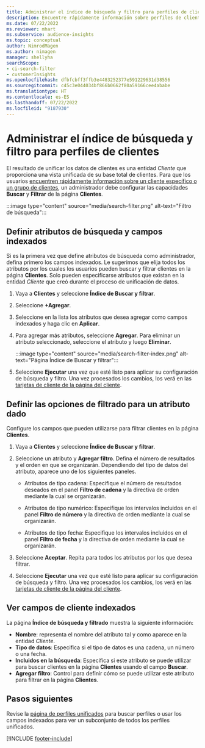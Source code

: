 ```yaml
---
title: Administrar el índice de búsqueda y filtro para perfiles de clientes
description: Encuentre rápidamente información sobre perfiles de clientes unificados y filtre los atributos especificados.
ms.date: 07/22/2022
ms.reviewer: mhart
ms.subservice: audience-insights
ms.topic: conceptual
author: NimrodMagen
ms.author: nimagen
manager: shellyha
searchScope:
- ci-search-filter
- customerInsights
ms.openlocfilehash: dfbfcbff3ffb3e4483252377e591229631d38556
ms.sourcegitcommit: c45c3e044034bf866b0662f80a59166cee4ababe
ms.translationtype: HT
ms.contentlocale: es-ES
ms.lasthandoff: 07/22/2022
ms.locfileid: "9187930"
---
```

# <a name="manage-the-search--filter-index-for-customer-profiles"></a>Administrar el índice de búsqueda y filtro para perfiles de clientes

El resultado de unificar los datos de clientes es una entidad *Cliente* que proporciona una vista unificada de su base total de clientes. Para que los usuarios [encuentren rápidamente información sobre un cliente específico o un grupo de clientes](customer-profiles.md), un administrador debe configurar las capacidades **Buscar** y **Filtrar** de la página **Clientes**.

   :::image type="content" source="media/search-filter.png" alt-text="Filtro de búsqueda":::

## <a name="define-searchable-attributes-and-indexed-fields"></a>Definir atributos de búsqueda y campos indexados

Si es la primera vez que define atributos de búsqueda como administrador, defina primero los campos indexados. Le sugerimos que elija todos los atributos por los cuales los usuarios pueden buscar y filtrar clientes en la página **Clientes**. Solo pueden especificarse atributos que existan en la entidad *Cliente* que creó durante el proceso de unificación de datos.

1. Vaya a **Clientes** y seleccione **Índice de Buscar y filtrar**.

1. Seleccione **+Agregar**.

1. Seleccione en la lista los atributos que desea agregar como campos indexados y haga clic en **Aplicar**.

1. Para agregar más atributos, seleccione **Agregar**. Para eliminar un atributo seleccionado, seleccione el atributo y luego **Eliminar**.

   :::image type="content" source="media/search-filter-index.png" alt-text="Página Índice de Buscar y filtrar":::

1. Seleccione **Ejecutar** una vez que esté listo para aplicar su configuración de búsqueda y filtro. Una vez procesados los cambios, los verá en las [tarjetas de cliente de la página del cliente](customer-profiles.md).

## <a name="define-filtering-options-for-a-given-attribute"></a>Definir las opciones de filtrado para un atributo dado

Configure los campos que pueden utilizarse para filtrar clientes en la página **Clientes**.

1. Vaya a **Clientes** y seleccione **Índice de Buscar y filtrar**.

1. Seleccione un atributo y **Agregar filtro**. Defina el número de resultados y el orden en que se organizarán. Dependiendo del tipo de datos del atributo, aparece uno de los siguientes paneles.

   - Atributos de tipo cadena: Especifique el número de resultados deseados en el panel **Filtro de cadena** y la directiva de orden mediante la cual se organizarán.

   - Atributos de tipo numérico: Especifique los intervalos incluidos en el panel **Filtro de número** y la directiva de orden mediante la cual se organizarán.

   - Atributos de tipo fecha: Especifique los intervalos incluidos en el panel **Filtro de fecha** y la directiva de orden mediante la cual se organizarán.

1. Seleccione **Aceptar**. Repita para todos los atributos por los que desea filtrar.

1. Seleccione **Ejecutar** una vez que esté listo para aplicar su configuración de búsqueda y filtro. Una vez procesados los cambios, los verá en las [tarjetas de cliente de la página del cliente](customer-profiles.md).

## <a name="view-indexed-customer-fields"></a>Ver campos de cliente indexados

La página **Índice de búsqueda y filtrado** muestra la siguiente información:

- **Nombre**: representa el nombre del atributo tal y como aparece en la entidad *Cliente*.
- **Tipo de datos**: Especifica si el tipo de datos es una cadena, un número o una fecha.
- **Incluidos en la búsqueda**: Especifica si este atributo se puede utilizar para buscar clientes en la página **Clientes** usando el campo **Buscar**.
- **Agregar filtro**: Control para definir cómo se puede utilizar este atributo para filtrar en la página **Clientes**.

## <a name="next-steps"></a>Pasos siguientes

Revise la [página de perfiles unificados](customer-profiles.md) para buscar perfiles o usar los campos indexados para ver un subconjunto de todos los perfiles unificados.

[!INCLUDE [footer-include](includes/footer-banner.md)]
